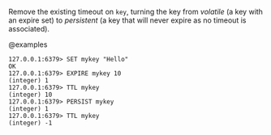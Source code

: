 Remove the existing timeout on `key`, turning the key from _volatile_ (a key
with an expire set) to _persistent_ (a key that will never expire as no timeout
is associated).

@examples

```valkey-cli
127.0.0.1:6379> SET mykey "Hello"
OK
127.0.0.1:6379> EXPIRE mykey 10
(integer) 1
127.0.0.1:6379> TTL mykey
(integer) 10
127.0.0.1:6379> PERSIST mykey
(integer) 1
127.0.0.1:6379> TTL mykey
(integer) -1
```
